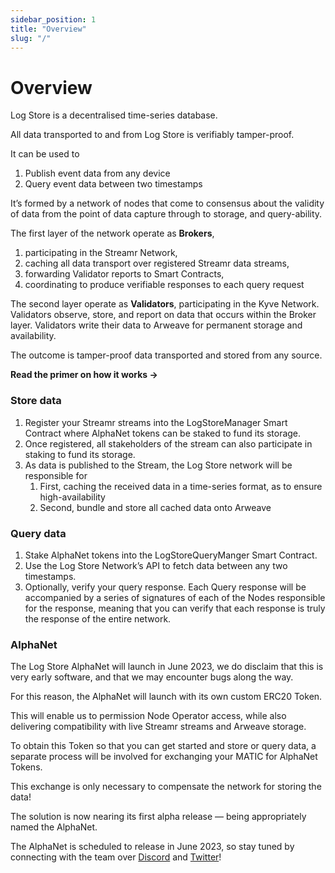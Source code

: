 ```yaml
---
sidebar_position: 1
title: "Overview"
slug: "/"
---
```


# Overview

Log Store is a decentralised time-series database.

All data transported to and from Log Store is verifiably tamper-proof.

It can be used to

1. Publish event data from any device
2. Query event data between two timestamps

It’s formed by a network of nodes that come to consensus about the validity of data from the point of data capture through to storage, and query-ability.

The first layer of the network operate as **Brokers**,

1. participating in the Streamr Network,
2. caching all data transport over registered Streamr data streams,
3. forwarding Validator reports to Smart Contracts,
4. coordinating to produce verifiable responses to each query request

The second layer operate as **Validators**, participating in the Kyve Network. Validators observe, store, and report on data that occurs within the Broker layer. Validators write their data to Arweave for permanent storage and availability.

The outcome is tamper-proof data transported and stored from any source.

**Read the primer on how it works →**

### Store data

1. Register your Streamr streams into the LogStoreManager Smart Contract where AlphaNet tokens can be staked to fund its storage.
2. Once registered, all stakeholders of the stream can also participate in staking to fund its storage.
3. As data is published to the Stream, the Log Store network will be responsible for
    1. First, caching the received data in a time-series format, as to ensure high-availability
    2. Second, bundle and store all cached data onto Arweave

### Query data

1. Stake AlphaNet tokens into the LogStoreQueryManger Smart Contract.
2. Use the Log Store Network’s API to fetch data between any two timestamps.
3. Optionally, verify your query response.
   Each Query response will be accompanied by a series of signatures of each of the Nodes responsible for the response, meaning that you can verify that each response is truly the response of the entire network.

### AlphaNet

The Log Store AlphaNet will launch in June 2023, we do disclaim that this is very early software, and that we may encounter bugs along the way.

For this reason, the AlphaNet will launch with its own custom ERC20 Token.

This will enable us to permission Node Operator access, while also delivering compatibility with live Streamr streams and Arweave storage.

To obtain this Token so that you can get started and store or query data, a separate process will be involved for exchanging your MATIC for AlphaNet Tokens.

This exchange is only necessary to compensate the network for storing the data!

The solution is now nearing its first alpha release — being appropriately named the AlphaNet.

The AlphaNet is scheduled to release in June 2023, so stay tuned by connecting with the team over [Discord](https://go.usher.so/discord) and [Twitter](https://twitter.com/usher_web3)!